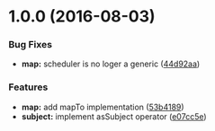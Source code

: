 <a name="1.0.0"></a>
# 1.0.0 (2016-08-03)


### Bug Fixes

* **map:** scheduler is no loger a generic ([44d92aa](https://github.com/TylorS/tempest/commit/44d92aa))


### Features

* **map:** add mapTo implementation ([53b4189](https://github.com/TylorS/tempest/commit/53b4189))
* **subject:** implement asSubject operator ([e07cc5e](https://github.com/TylorS/tempest/commit/e07cc5e))



